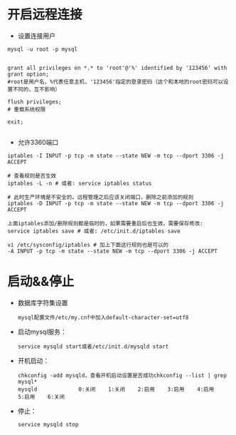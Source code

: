 # 开启远程连接

- 设置连接用户

```
mysql -u root -p mysql


grant all privileges on *.* to 'root'@'%' identified by '123456' with grant option;
#root是用户名，%代表任意主机，'123456'指定的登录密码（这个和本地的root密码可以设置不同的，互不影响）

flush privileges;
# 重载系统权限

exit;


```

- 允许3360端口

```
iptables -I INPUT -p tcp -m state --state NEW -m tcp --dport 3306 -j ACCEPT

# 查看规则是否生效
iptables -L -n # 或者: service iptables status

# 此时生产环境是不安全的，远程管理之后应该关闭端口，删除之前添加的规则
iptables -D INPUT -p tcp -m state --state NEW -m tcp --dport 3306 -j ACCEPT

上面iptables添加/删除规则都是临时的，如果需要重启后也生效，需要保存修改:
service iptables save # 或者: /etc/init.d/iptables save

vi /etc/sysconfig/iptables # 加上下面这行规则也是可以的
-A INPUT -p tcp -m state --state NEW -m tcp --dport 3306 -j ACCEPT

```

# 启动&&停止

- 数据库字符集设置

    `mysql配置文件/etc/my.cnf中加入default-character-set=utf8`

- 启动mysql服务：

    `service mysqld start或者/etc/init.d/mysqld start`

- 开机启动：

    ```
    chkconfig -add mysqld，查看开机启动设置是否成功chkconfig --list | grep mysql*
    mysqld             0:关闭    1:关闭    2:启用    3:启用    4:启用    5:启用    6:关闭
    ```

- 停止：

    `service mysqld stop`

